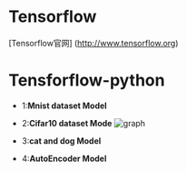# Tensorflow
[Tensorflow官网] (http://www.tensorflow.org)

# Tensforflow-python

  * 1:**Mnist dataset Model**
  
  * 2:**Cifar10 dataset Mode**
  ![graph](https://github.com/wuhao2/Tensorflow-python/blob/master/CNN_Model/tensoflow_graph.jpg?raw=true)
  
  * 3:**cat and dog Model**
  
  * 4:**AutoEncoder Model**
  
  
